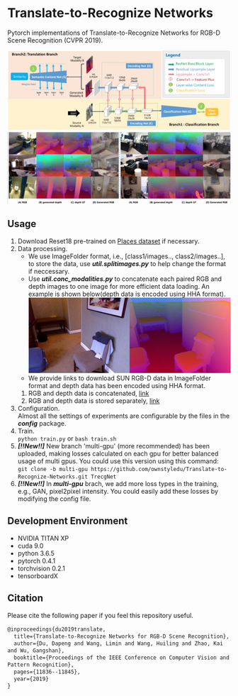 # Translate-to-Recognize Networks

Pytorch implementations of Translate-to-Recognize Networks for RGB-D Scene Recognition (CVPR 2019).

![blockchain](images/framework.jpg)
![blockchain](images/gen.jpg)
## Usage
1. Download Reset18 pre-trained on [Places dataset](https://github.com/CSAILVision/places365) if necessary.  
2. Data processing.  
   * We use ImageFolder format, i.e., [class1/images.., class2/images..], to store the data, 
use ***util.splitimages.py*** to help change the format if neccessary.
   * Use ***util.conc_modalities.py*** to concatenate each paired RGB and depth images to one image for more efficient data loading. An example is shown below(depth data is encoded using HHA format).
   ![blockchain](images/conc_data.png)
   * We provide links to download SUN RGB-D data in ImageFolder format and depth data has been encoded using HHA format.
   1. RGB and depth data is concatenated, [link](http://mcg.nju.edu.cn/dataset/dataset/sun-rgbd_conc.tar)
   2. RGB and depth data is stored separately, [link](http://mcg.nju.edu.cn/dataset/dataset/sun-rgbd_split.tar)
3. Configuration.  
Almost all the settings of experiments are configurable by the files in the ***config*** package.
4. Train.  
`python train.py` or `bash train.sh`
5. ***[\!\!New\!\!]*** New branch 'multi-gpu' (more recommended) has been uploaded, making losses calculated on each gpu for better balanced usage of multi gpus.
You could use this version using this command: \
`git clone -b multi-gpu https://github.com/ownstyledu/Translate-to-Recognize-Networks.git TrecgNet`
6. ***[\!\!New\!\!]*** In ***multi-gpu*** brach, we add more loss types in the training, e.g., GAN, pixel2pixel intensity. You could easily add these losses by modifying the config file.

## Development Environment
* NVIDIA TITAN XP
* cuda 9.0
* python 3.6.5
* pytorch 0.4.1
* torchvision 0.2.1
* tensorboardX

## Citation
Please cite the following paper if you feel this repository useful.
```
@inproceedings{du2019translate,
  title={Translate-to-Recognize Networks for RGB-D Scene Recognition},
  author={Du, Dapeng and Wang, Limin and Wang, Huiling and Zhao, Kai and Wu, Gangshan},
  booktitle={Proceedings of the IEEE Conference on Computer Vision and Pattern Recognition},
  pages={11836--11845},
  year={2019}
}

```
